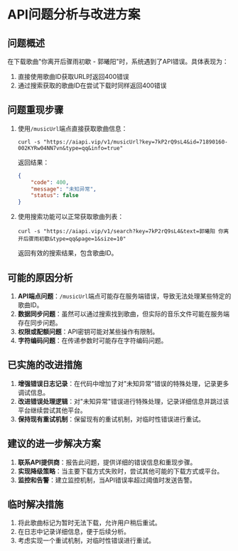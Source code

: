 # API问题分析与改进方案

## 问题概述
在下载歌曲"你离开后骤雨初歇 - 郭曦阳"时，系统遇到了API错误。具体表现为：
1. 直接使用歌曲ID获取URL时返回400错误
2. 通过搜索获取的歌曲ID在尝试下载时同样返回400错误

## 问题重现步骤
1. 使用`/musicUrl`端点直接获取歌曲信息：
   ```
   curl -s "https://aiapi.vip/v1/musicUrl?key=7kP2rQ9sL4&id=71890160-002KYRw04NN7vn&type=qq&info=true"
   ```
   返回结果：
   ```json
   {
       "code": 400,
       "message": "未知异常",
       "status": false
   }
   ```

2. 使用搜索功能可以正常获取歌曲列表：
   ```
   curl -s "https://aiapi.vip/v1/search?key=7kP2rQ9sL4&text=郭曦阳 你离开后骤雨初歇&type=qq&page=1&size=10"
   ```
   返回有效的搜索结果，包含歌曲ID。

## 可能的原因分析
1. **API端点问题**：`/musicUrl`端点可能存在服务端错误，导致无法处理某些特定的歌曲ID。
2. **数据同步问题**：虽然可以通过搜索找到歌曲，但实际的音乐文件可能在服务端存在同步问题。
3. **权限或配额问题**：API密钥可能对某些操作有限制。
4. **字符编码问题**：在传递参数时可能存在字符编码问题。

## 已实施的改进措施
1. **增强错误日志记录**：在代码中增加了对"未知异常"错误的特殊处理，记录更多调试信息。
2. **改进错误处理逻辑**：对"未知异常"错误进行特殊处理，记录详细信息并跳过该平台继续尝试其他平台。
3. **保持现有重试机制**：保留现有的重试机制，对临时性错误进行重试。

## 建议的进一步解决方案
1. **联系API提供商**：报告此问题，提供详细的错误信息和重现步骤。
2. **实现降级策略**：当主要下载方式失败时，尝试其他可能的下载方式或平台。
3. **监控和告警**：建立监控机制，当API错误率超过阈值时发送告警。

## 临时解决措施
1. 将此歌曲标记为暂时无法下载，允许用户稍后重试。
2. 在日志中记录详细信息，便于后续分析。
3. 考虑实现一个重试机制，对临时性错误进行重试。